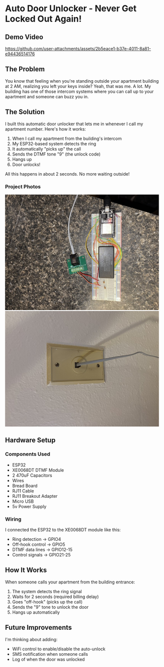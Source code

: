 # Auto Door Unlocker - Never Get Locked Out Again!

## Demo Video

https://github.com/user-attachments/assets/2b5eace1-b37e-4011-8a81-e94436514176


## The Problem

You know that feeling when you're standing outside your apartment building at 2 AM, realizing you left your keys inside? Yeah, that was me. A lot. My building has one of those intercom systems where you can call up to your apartment and someone can buzz you in.

## The Solution

I built this automatic door unlocker that lets me in whenever I call my apartment number. Here's how it works:

1. When I call my apartment from the building's intercom
2. My ESP32-based system detects the ring
3. It automatically "picks up" the call
4. Sends the DTMF tone "9" (the unlock code)
5. Hangs up
6. Door unlocks!

All this happens in about 2 seconds. No more waiting outside!

### Project Photos

![Project Overview](media/image_67210241_small.jpg)
![Circuit Detail 1](<media/image_6209779 (4)_small.jpg>)

## Hardware Setup

### Components Used

- ESP32
- XE0068DT DTMF Module
- 2 470uF Capacitors
- Wires
- Bread Board
- RJ11 Cable
- RJ11 Breakout Adapter
- Micro USB
- 5v Power Supply

### Wiring

I connected the ESP32 to the XE0068DT module like this:

- Ring detection -> GPIO4
- Off-hook control -> GPIO5
- DTMF data lines -> GPIO12-15
- Control signals -> GPIO21-25

## How It Works

When someone calls your apartment from the building entrance:

1. The system detects the ring signal
2. Waits for 2 seconds (required billing delay)
3. Goes "off-hook" (picks up the call)
4. Sends the "9" tone to unlock the door
5. Hangs up automatically

## Future Improvements

I'm thinking about adding:

- WiFi control to enable/disable the auto-unlock
- SMS notification when someone calls
- Log of when the door was unlocked
